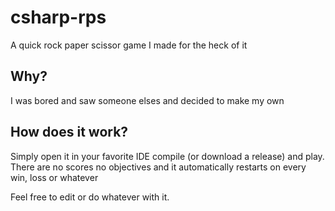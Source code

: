 # csharp-rps
A quick rock paper scissor game I made for the heck of it

## Why?
I was bored and saw someone elses and decided to make my own

## How does it work?
Simply open it in your favorite IDE compile (or download a release) and play. There are no scores no objectives and it automatically restarts on every win, loss or whatever

Feel free to edit or do whatever with it.
